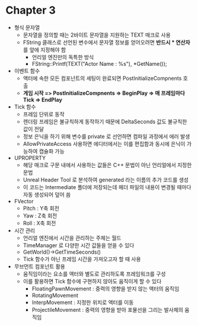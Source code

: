# Chapter 3
 - 형식 문자열
	- 문자열을 정의할 때는 2바이트 문자열을 지원하는 TEXT 매크로 사용
	- FString 클래스로 선언된 변수에서 문자열 정보를 얻어오려면 **반드시 \* 연산자**를 앞에 지정해야 함
		- 언리얼 엔진만의 독특한 방식
		- FString::Printf(TEXT("Actor Name : %s"), *GetName());
 - 이벤트 함수
	- 액터에 속한 모든 컴포넌트의 세팅이 완료되면 PostInitializeCompnents 호출
	- **게임 시작 => PostInitializeCompnents => BeginPlay => 매 프레임마다 Tick => EndPlay**
 - Tick 함수
	- 프레임 단위로 동작
	- 렌더링 프레임은 불규칙하게 동작하기 때문에 DeltaSeconds 값도 불규칙한 값이 전달
	- 정보 은닉을 하기 위해 변수를 private 로 선언하면 컴파일 과정에서 에러 발생
	- AllowPrivateAccess 사용하면 에디터에서는 이를 편집함과 동시에 은닉이 가능하여 캡슐화 가능
 - UPROPERTY
	- 해당 매크로 구문 내에서 사용하는 값들은 C++ 문법이 아닌 언리얼에서 지정한 문법
	- Unreal Header Tool 로 분석하여 generated 라는 이름의 추가 코드를 생성
	- 이 코드는 Intermediate 폴더에 저장되는데 헤더 파일의 내용이 변경될 때마다 자동 생성되어 덮어 씀
 - FVector
	- Pitch : Y축 회전
	- Yaw : Z축 회전
	- Roll : X축 회전
 - 시간 관리
	- 언리얼 엔진에서 시간을 관리하는 주체는 월드
	- TimeManager 로 다양한 시간 값들을 얻을 수 있다
	- GetWorld()->GetTimeSeconds()
	- Tick 함수가 아닌 프레임 시간을 가져오고자 할 때 사용
 - 무브먼트 컴포넌트 활용
	- 움직임이라는 요소를 액터와 별도로 관리하도록 프레임워크를 구성
	- 이를 활용하면 Tick 함수에 구현하지 않아도 움직이게 할 수 있다
		- FloatingPawnMovement : 중력의 영향을 받지 않는 액터의 움직임
		- RotatingMovement
		- InterpMovement : 지정한 위치로 액터를 이동
		- ProjectileMovement : 중력의 영향을 받아 포물선을 그리는 발사체의 움직임